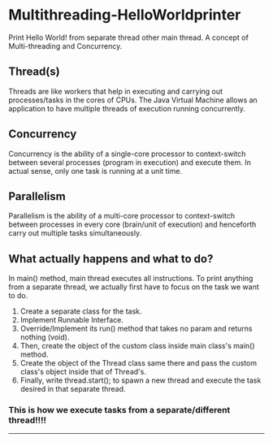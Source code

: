 # Multithreading-HelloWorldprinter
Print Hello World! from separate thread other main thread. A concept of Multi-threading and Concurrency.

## Thread(s)<br>
Threads are like workers that help in executing and carrying out processes/tasks in the cores of CPUs.
The Java Virtual Machine allows an application to have multiple threads of execution running concurrently.

## Concurrency<br>
Concurrency is the ability of a single-core processor to context-switch between several processes 
(program in execution) and execute them. In actual sense, only one task is running at a unit time.


## Parallelism<br>
Parallelism is the ability of a multi-core processor to context-switch between processes in every core
(brain/unit of execution) and henceforth carry out multiple tasks simultaneously.

## What actually happens and what to do?<br>
In main() method,  main thread executes all instructions.
To print anything from a separate thread, we actually first have to focus on the task we want to do.
1. Create a separate class for the task.
2. Implement Runnable Interface.
3. Override/Implement its run() method that takes no param and returns nothing (void).
4. Then, create the object of the custom class inside main class's main() method.
5. Create the object of the Thread class same there and pass the custom class's object inside that of Thread's.
6. Finally, write thread.start(); to spawn a new thread and execute the task desired in that separate thread.

### This is how we execute tasks from a separate/different thread!!!!

---------------------------------------------------------------------------------------------------------------